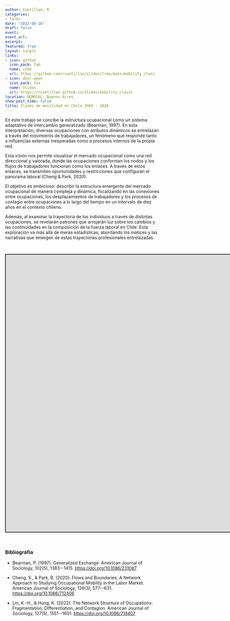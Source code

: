 ```yaml
---
author: Cantillan, R.
categories:
- talks
date: "2023-08-16"
draft: false
event: 
event_url: 
excerpt: 
featured: true
layout: single
links:
- icon: github
  icon_pack: fab
  name: code
  url: https://github.com/rcantillan/slides/tree/main/mobility_class
- icon: door-open
  icon_pack: fas
  name: Slides
  url: https://rcantillan.github.io/slides/mobility_class/
location: DEMOSAL, Buenos Aires. 
show_post_time: false
title: Clases de movilidad en Chile 2009 - 2020
---
```


<script src="index_files/libs/fitvids-2.1.1/fitvids.min.js"></script>


En este trabajo se concibe la estructura ocupacional como un sistema adaptativo de intercambio generalizado (Bearman, 1997). En esta interpretación, diversas ocupaciones con atributos dinámicos se entrelazan a través del movimiento de trabajadores, un fenómeno que responde tanto a influencias externas inesperadas como a procesos internos de la propia red.

Esta visión nos permite visualizar el mercado ocupacional como una red direccional y valorada, donde las ocupaciones conforman los nodos y los flujos de trabajadores funcionan como los enlaces. A través de estos enlaces, se transmiten oportunidades y restricciones que configuran el panorama laboral (Cheng & Park, 2020).

El objetivo es ambicioso: describir la estructura emergente del mercado ocupacional de manera compleja y dinámica, focalizando en las conexiones entre ocupaciones, los desplazamientos de trabajadores y los procesos de contagio entre ocupaciones a lo largo del tiempo en un intervalo de diez años en el contexto chileno.

Además, al examinar la trayectoria de los individuos a través de distintas ocupaciones, se revelarán patrones que arrojarán luz sobre los cambios y las continuidades en la composición de la fuerza laboral en Chile. Esta exploración va más allá de meras estadísticas, abordando los matices y las narrativas que emergen de estas trayectorias profesionales entrelazadas.

 
 

<div class="shareagain" style="min-width:300px;margin:1em auto;" data-exeternal="1">
<iframe src="https://rcantillan.github.io/slides/mobility_class/" width="1600" height="900" style="border:2px solid currentColor;" loading="lazy" allowfullscreen></iframe>
<script>fitvids('.shareagain', {players: 'iframe'});</script>
</div>

 
 

### Bibliográfia

-   Bearman, P. (1997). Generalized Exchange. American Journal of Sociology, 102(5), 1383--1415. https://doi.org/10.1086/231087

-   Cheng, S., & Park, B. (2020). Flows and Boundaries: A Network Approach to Studying Occupational Mobility in the Labor Market. American Journal of Sociology, 126(3), 577--631. https://doi.org/10.1086/712406

-   Lin, K.-H., & Hung, K. (2022). The Network Structure of Occupations: Fragmentation, Differentiation, and Contagion. American Journal of Sociology, 127(5), 1551--1601. https://doi.org/10.1086/719407

